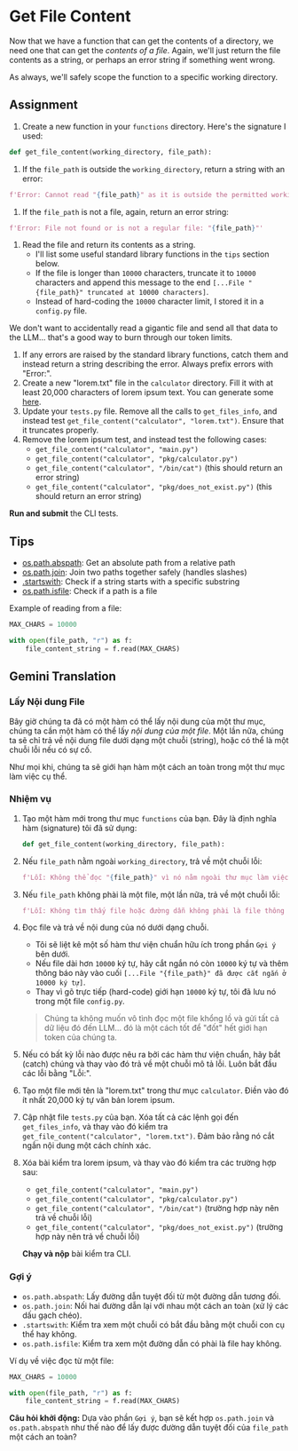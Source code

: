 # Get File Content

Now that we have a function that can get the contents of a directory, we need one that can get the _contents of a file_. Again, we'll just return the file contents as a string, or perhaps an error string if something went wrong.

As always, we'll safely scope the function to a specific working directory.

## Assignment

1. Create a new function in your `functions` directory. Here's the signature I used:

```py
def get_file_content(working_directory, file_path):

```

1. If the `file_path` is outside the `working_directory`, return a string with an error:

```py
f'Error: Cannot read "{file_path}" as it is outside the permitted working directory'

```

1. If the `file_path` is not a file, again, return an error string:

```py
f'Error: File not found or is not a regular file: "{file_path}"'

```

1. Read the file and return its contents as a string.  
   * I'll list some useful standard library functions in the `tips` section below.  
   * If the file is longer than `10000` characters, truncate it to `10000` characters and append this message to the end `[...File "{file_path}" truncated at 10000 characters]`.  
   * Instead of hard-coding the `10000` character limit, I stored it in a `config.py` file.

We don't want to accidentally read a gigantic file and send all that data to the LLM... that's a good way to burn through our token limits.

1. If any errors are raised by the standard library functions, catch them and instead return a string describing the error. Always prefix errors with "Error:".
2. Create a new "lorem.txt" file in the `calculator` directory. Fill it with at least 20,000 characters of lorem ipsum text. You can generate some [here](https://www.lipsum.com/).
3. Update your `tests.py` file. Remove all the calls to `get_files_info`, and instead test `get_file_content("calculator", "lorem.txt")`. Ensure that it truncates properly.
4. Remove the lorem ipsum test, and instead test the following cases:  
   * `get_file_content("calculator", "main.py")`  
   * `get_file_content("calculator", "pkg/calculator.py")`  
   * `get_file_content("calculator", "/bin/cat")` (this should return an error string)  
   * `get_file_content("calculator", "pkg/does_not_exist.py")` (this should return an error string)

**Run and submit** the CLI tests.

## Tips

* [os.path.abspath](https://docs.python.org/3/library/os.path.html#os.path.abspath): Get an absolute path from a relative path
* [os.path.join](https://docs.python.org/3/library/os.path.html#os.path.join): Join two paths together safely (handles slashes)
* [.startswith](https://docs.python.org/3/library/stdtypes.html#str.startswith): Check if a string starts with a specific substring
* [os.path.isfile](https://docs.python.org/3/library/os.path.html#os.path.isfile): Check if a path is a file

Example of reading from a file:

```py
MAX_CHARS = 10000

with open(file_path, "r") as f:
    file_content_string = f.read(MAX_CHARS)

```

## Gemini Translation

### **Lấy Nội dung File**

Bây giờ chúng ta đã có một hàm có thể lấy nội dung của một thư mục, chúng ta cần một hàm có thể lấy *nội dung của một file*. Một lần nữa, chúng ta sẽ chỉ trả về nội dung file dưới dạng một chuỗi (string), hoặc có thể là một chuỗi lỗi nếu có sự cố.

Như mọi khi, chúng ta sẽ giới hạn hàm một cách an toàn trong một thư mục làm việc cụ thể.

### **Nhiệm vụ**

1.  Tạo một hàm mới trong thư mục `functions` của bạn. Đây là định nghĩa hàm (signature) tôi đã sử dụng:

    ```py
    def get_file_content(working_directory, file_path):
    ```

2.  Nếu `file_path` nằm ngoài `working_directory`, trả về một chuỗi lỗi:

    ```py
    f'Lỗi: Không thể đọc "{file_path}" vì nó nằm ngoài thư mục làm việc được phép'
    ```

3.  Nếu `file_path` không phài là một file, một lần nữa, trả về một chuỗi lỗi:

    ```py
    f'Lỗi: Không tìm thấy file hoặc đường dẫn không phài là file thông thường: "{file_path}"'
    ```

4.  Đọc file và trả về nội dung của nó dưới dạng chuỗi.

      * Tôi sẽ liệt kê một số hàm thư viện chuẩn hữu ích trong phần `Gợi ý` bên dưới.
      * Nếu file dài hơn `10000` ký tự, hãy cắt ngắn nó còn `10000` ký tự và thêm thông báo này vào cuối `[...File "{file_path}" đã được cắt ngắn ở 10000 ký tự]`.
      * Thay vì gõ trực tiếp (hard-code) giới hạn `10000` ký tự, tôi đã lưu nó trong một file `config.py`.

    > Chúng ta không muốn vô tình đọc một file khổng lồ và gửi tất cả dữ liệu đó đến LLM... đó là một cách tốt để "đốt" hết giới hạn token của chúng ta.

5.  Nếu có bất kỳ lỗi nào được nêu ra bởi các hàm thư viện chuẩn, hãy bắt (catch) chúng và thay vào đó trả về một chuỗi mô tả lỗi. Luôn bắt đầu các lỗi bằng "Lỗi:".

6.  Tạo một file mới tên là "lorem.txt" trong thư mục `calculator`. Điền vào đó ít nhất 20,000 ký tự văn bản lorem ipsum.

7.  Cập nhật file `tests.py` của bạn. Xóa tất cả các lệnh gọi đến `get_files_info`, và thay vào đó kiểm tra `get_file_content("calculator", "lorem.txt")`. Đảm bảo rằng nó cắt ngắn nội dung một cách chính xác.

8.  Xóa bài kiểm tra lorem ipsum, và thay vào đó kiểm tra các trường hợp sau:

      * `get_file_content("calculator", "main.py")`
      * `get_file_content("calculator", "pkg/calculator.py")`
      * `get_file_content("calculator", "/bin/cat")` (trường hợp này nên trả về chuỗi lỗi)
      * `get_file_content("calculator", "pkg/does_not_exist.py")` (trường hợp này nên trả về chuỗi lỗi)

    **Chạy và nộp** bài kiểm tra CLI.

### **Gợi ý**

  * `os.path.abspath`: Lấy đường dẫn tuyệt đối từ một đường dẫn tương đối.
  * `os.path.join`: Nối hai đường dẫn lại với nhau một cách an toàn (xử lý các dấu gạch chéo).
  * `.startswith`: Kiểm tra xem một chuỗi có bắt đầu bằng một chuỗi con cụ thể hay không.
  * `os.path.isfile`: Kiểm tra xem một đường dẫn có phài là file hay không.

Ví dụ về việc đọc từ một file:

```py
MAX_CHARS = 10000

with open(file_path, "r") as f:
    file_content_string = f.read(MAX_CHARS)
```

**Câu hỏi khởi động:** Dựa vào phần `Gợi ý`, bạn sẽ kết hợp `os.path.join` và `os.path.abspath` như thế nào để lấy được đường dẫn tuyệt đối của `file_path` một cách an toàn?
